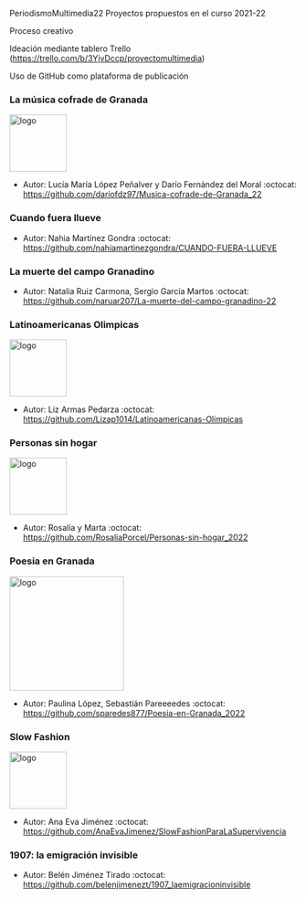 
PeriodismoMultimedia22
Proyectos propuestos en el curso 2021-22

Proceso creativo

Ideación mediante tablero Trello (https://trello.com/b/3YjvDccp/proyectomultimedia)

Uso de GitHub como plataforma de publicación


### La música cofrade de Granada
<img src="https://github.com/dariofdz97/Musica-cofrade-de-Granada_22/raw/master/Banner%20música%20cofrade%20Granadina%20(2).png" alt="logo" width="100"/>

* Autor: Lucía María López Peñalver y Darío Fernández del Moral
:octocat: https://github.com/dariofdz97/Musica-cofrade-de-Granada_22 

### Cuando fuera llueve
* Autor: Nahia Martínez Gondra
:octocat: https://github.com/nahiamartinezgondra/CUANDO-FUERA-LLUEVE

### La muerte del campo Granadino


* Autor: Natalia Ruiz Carmona, Sergio García Martos
:octocat: https://github.com/naruar207/La-muerte-del-campo-granadino-22


### Latinoamericanas Olimpicas
<img src="https://user-images.githubusercontent.com/56308067/160888051-84a22dc6-d674-4892-92f2-453e5fe52959.png" alt="logo" width="100"/>

* Autor: Liz Armas Pedarza
:octocat: https://github.com/Lizap1014/Latinoamericanas-Olimpicas

### Personas sin hogar
<img src="https://user-images.githubusercontent.com/102685922/164255686-cb8b853f-1751-4a83-b385-6cf0d5f54013.png" alt="logo" width="100"/>

* Autor: Rosalía y Marta
:octocat: https://github.com/RosaliaPorcel/Personas-sin-hogar_2022 

### Poesia en Granada
<img src="https://github.com/mgea/PeriodismoMultimedia/blob/master/2022/Poesia.png" alt="logo" width="200"/>

* Autor: Paulina López, Sebastián Pareeeedes
:octocat: https://github.com/sparedes877/Poesia-en-Granada_2022

### Slow Fashion 
<img src="https://user-images.githubusercontent.com/103131235/164255656-1e5eeb2f-99b9-4e1e-93f5-b894739c3f67.png" alt="logo" width="100"/>

* Autor: Ana Eva Jiménez 
:octocat: https://github.com/AnaEvaJimenez/SlowFashionParaLaSupervivencia

### 1907: la emigración invisible
* Autor: Belén Jiménez Tirado
:octocat: https://github.com/belenjimenezt/1907_laemigracioninvisible



